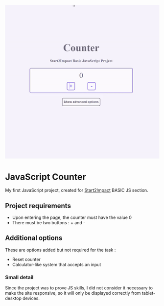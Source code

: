 ![Alt Text](assets/IMG/README.gif)

# JavaScript Counter

My first JavaScript project, created for [Start2Impact](https://www.start2impact.it/) BASIC JS section. <br>

## Project requirements 

- Upon entering the page, the counter must have the value 0
- There must be two buttons : + and -

## Additional options

These are options added but not required for the task :

- Reset counter
- Calculator-like system that accepts an input


### Small detail

Since the project was to prove JS skills, I did not consider it necessary to make the site responsive, so it will only be displayed correctly from tablet-desktop devices.